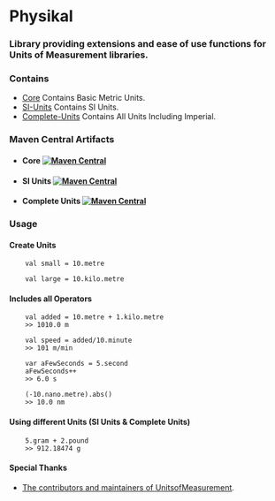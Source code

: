 # Physikal

### Library providing extensions and ease of use functions for Units of Measurement libraries.

### Contains
- [Core](core) Contains Basic Metric Units. 
- [SI-Units](si-units) Contains SI Units.
- [Complete-Units](additional-units) Contains All Units Including Imperial.


### Maven Central Artifacts
- #### Core [![Maven Central](https://maven-badges.herokuapp.com/maven-central/org.tenkiv.physikal/core/badge.svg)](https://maven-badges.herokuapp.com/maven-central/org.tenkiv.physikal/core)

- #### SI Units [![Maven Central](https://maven-badges.herokuapp.com/maven-central/org.tenkiv.physikal/si-units/badge.svg)](https://maven-badges.herokuapp.com/maven-central/org.tenkiv.physikal/si-units)

- #### Complete Units [![Maven Central](https://maven-badges.herokuapp.com/maven-central/org.tenkiv.physikal/additional-units/badge.svg)](https://maven-badges.herokuapp.com/maven-central/org.tenkiv.physikal/additional-units)

### Usage
#### Create Units
        val small = 10.metre
        
        val large = 10.kilo.metre
        
#### Includes all Operators
        val added = 10.metre + 1.kilo.metre
        >> 1010.0 m
        
        val speed = added/10.minute 
        >> 101 m/min
        
        var aFewSeconds = 5.second
        aFewSeconds++
        >> 6.0 s
        
        (-10.nano.metre).abs()
        >> 10.0 nm

#### Using different Units (SI Units & Complete Units)
        5.gram + 2.pound
        >> 912.18474 g
        
#### Special Thanks
- [The contributors and maintainers of UnitsofMeasurement](https://github.com/unitsofmeasurement).
